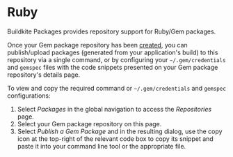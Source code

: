 # Ruby

Buildkite Packages provides repository support for Ruby/Gem packages.

Once your Gem package repository has been [created](/docs/packages/manage-repositories#create-a-repository), you can publish/upload packages (generated from your application's build) to this repository via a single command, or by configuring your `~/.gem/credentials` and `gemspec` files with the code snippets presented on your Gem package repository's details page.

To view and copy the required command or  `~/.gem/credentials` and `gemspec` configurations:

1. Select _Packages_ in the global navigation to access the _Repositories_ page.
1. Select your Gem package repository on this page.
1. Select _Publish a Gem Package_ and in the resulting dialog, use the copy icon at the top-right of the relevant code box to copy its snippet and paste it into your command line tool or the appropriate file.

